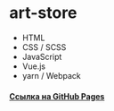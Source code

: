 # art-store

* HTML
* CSS / SCSS 
* JavaScript 
* Vue.js
* yarn / Webpack



#### [Ссылка на GitHub Pages](https://andreiluka.github.io/art-store/dist/)
